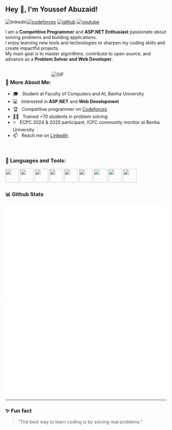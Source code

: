 ## Hey 👋, I'm Youssef Abuzaid!
<a href='https://www.linkedin.com/in/youssef-abuzaid-58b8a2379/'><img align='left' alt="linkedin" src="https://raw.githubusercontent.com/rahul-jha98/rahul-jha98/561d474902b59c7429ec22bb73e225696c27b202/assets/linkedin.svg" height='18px'/></a>
<a href='https://codeforces.com/profile/goyzsc'><img alt="codeforces" src="https://cdn.jsdelivr.net/npm/simple-icons@3.0.1/icons/codeforces.svg" height='18px'/></a>
<a href='https://github.com/youssefzsc321-debug'><img alt="github" src="https://cdn.jsdelivr.net/npm/simple-icons@3.0.1/icons/github.svg" height='18px'/></a>
<a href='https://www.youtube.com/@youssefabuzaid5542'><img alt="youtube" src="https://cdn.jsdelivr.net/npm/simple-icons@3.0.1/icons/youtube.svg" height='18px'/></a>

I am a **Competitive Programmer** and **ASP.NET Enthusiast** passionate about solving problems and building applications.  
I enjoy learning new tools and technologies to sharpen my coding skills and create impactful projects.  
My main goal is to master algorithms, contribute to open source, and advance as a **Problem Solver and Web Developer**.  

<br/>

<img align="right" alt="GIF" src="https://raw.githubusercontent.com/rahul-jha98/rahul-jha98/main/techstack.gif" width="360px"/>
  
### 🧐 More About Me:

- 🎓 &nbsp; Student at Faculty of Computers and AI, Benha University  
- 💻 &nbsp; Interested in **ASP.NET** and **Web Development**  
- 🏆 &nbsp; Competitive programmer on [Codeforces](https://codeforces.com/profile/goyzsc)  
- 👨‍🏫 &nbsp; Trained +70 students in problem solving  
- ⚡ &nbsp; ECPC 2024 & 2025 participant, ICPC community monitor at Benha University  
- 📫 &nbsp; Reach me on [LinkedIn](https://www.linkedin.com/in/youssef-abuzaid-58b8a2379/)  

<br>

### 🔨 Languages and Tools:
<img src="https://cdn.jsdelivr.net/gh/devicons/devicon/icons/cplusplus/cplusplus-original.svg" width="42" height="42"/>
<img src="https://cdn.jsdelivr.net/gh/devicons/devicon/icons/csharp/csharp-original.svg" width="42" height="42"/>
<img src="https://cdn.jsdelivr.net/gh/devicons/devicon/icons/python/python-original.svg" width="42" height="42"/>
<img src="https://cdn.jsdelivr.net/gh/devicons/devicon/icons/java/java-original.svg" width="42" height="42"/>
<img src="https://cdn.jsdelivr.net/gh/devicons/devicon/icons/dotnetcore/dotnetcore-original.svg" width="42" height="42"/>
<img src="https://cdn.jsdelivr.net/gh/devicons/devicon/icons/html5/html5-original.svg" width="42" height="42"/>
<img src="https://cdn.jsdelivr.net/gh/devicons/devicon/icons/css3/css3-original.svg" width="42" height="42"/>
<img src="https://cdn.jsdelivr.net/gh/devicons/devicon/icons/git/git-original.svg" width="42" height="42"/>
<img src="https://cdn.jsdelivr.net/gh/devicons/devicon/icons/github/github-original.svg" width="42" height="42"/>

<br>

### 📊 Github Stats
<a href='https://github.com/youssefzsc321-debug'>
  
![Stats Overview](https://raw.githubusercontent.com/rahul-jha98/github-stats-transparent/output/generated/overview.svg)
![Most Used Languages](https://raw.githubusercontent.com/rahul-jha98/github-stats-transparent/output/generated/languages.svg)

</a>

---

### ✨ Fun fact
> "The best way to learn coding is by solving real problems."
